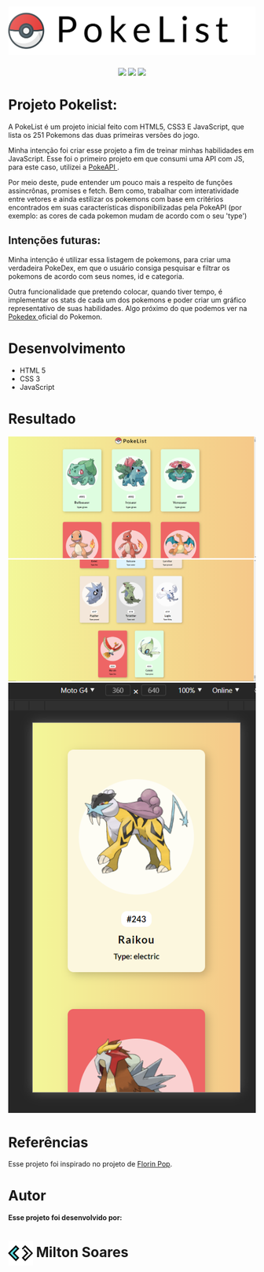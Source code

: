 <div align="center">
  <h1>
    <img src="assets/images/PokeList-Logo.svg">
  </h1>
<a hrec="https://www.linkedin.com/in/soaresmilton/" target="_blank">
<img src="https://img.shields.io/badge/linkedin-%230077B5.svg?&style=for-the-badge&logo=linkedin&logoColor=white" /> 
</a>
<a hrec="https://www.youtube.com/channel/UCMsbUh0LDOMQCTBdBXwkFiQ" target="_blank">
<img src="https://img.shields.io/badge/youtube-%23FF0000.svg?&style=for-the-badge&logo=youtube&logoColor=white" />
</a>
<a hrec="https://www.instagram.com/soaresmiltinho/" target="_blank">
<img src="https://img.shields.io/badge/instagram-%23E4405F.svg?&style=for-the-badge&logo=instagram&logoColor=white" />
</a>
</div>

# Projeto Pokelist:

<p>
A PokeList é um projeto inicial feito com HTML5, CSS3 E JavaScript, que lista os 251 Pokemons das duas primeiras versões do jogo.

Minha intenção foi criar esse projeto a fim de treinar minhas habilidades em JavaScript. Esse foi o primeiro projeto em que consumi uma API com JS, para este caso, utilizei a  <a href="https://pokeapi.co/" target="_blank"> PokeAPI </a> .

Por meio deste, pude entender um pouco mais a respeito de funções assincrônas, promises e fetch. Bem como, trabalhar com interatividade entre vetores e ainda estilizar os pokemons com base em critérios encontrados em suas características disponibilizadas pela PokeAPI (por exemplo: as cores de cada pokemon mudam de acordo com o seu 'type')
</p>

## Intenções futuras:
<p>
Minha intenção é utilizar essa listagem de pokemons, para criar uma verdadeira PokeDex, em que o usuário consiga pesquisar e filtrar os pokemons de acordo com seus nomes, id e categoria. 

Outra funcionalidade que pretendo colocar, quando tiver tempo, é implementar os stats de cada um dos pokemons e poder criar um gráfico representativo de suas habilidades. Algo próximo do que podemos ver na <a href="https://www.pokemon.com/br/pokedex/" target="_blank"> Pokedex </a> oficial do Pokemon.
</p>

# Desenvolvimento
<ul>
<li>HTML 5</li>
<li>CSS 3</li>
<li>JavaScript</li>
</ul>

# Resultado

<div align="center">

  <img src="assets/images/pokelist-resultado.png" alt="Resultado final da pokelist">
  <img src="assets/images/pokelist-resultado-2.png" alt="Resultado final da pokelist">
  <img src="assets/images/pokelist-resultado-3.png" alt="Resultado final da pokelist">
 </div>

# Referências
Esse projeto foi inspirado no projeto de <a href="https://github.com/florinpop17" target="_blank"> Florin Pop</a>.
# Autor
<strong>Esse projeto foi desenvolvido por:</strong>
<h1>
  <img src="assets/images/LogoSMCode_Icon.png" height="50" align="center" margin-left="30px" alt="Logo SM Code">
Milton Soares
</h1>